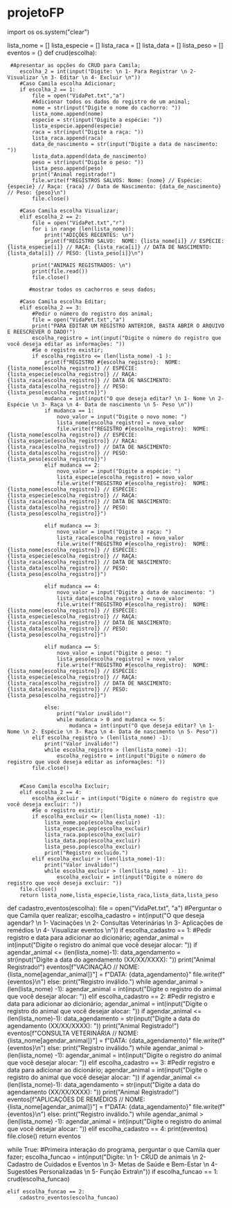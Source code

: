 # projetoFP
import os
os.system("clear")

lista_nome = []
lista_especie = []
lista_raca = []
lista_data = []
lista_peso = []
eventos = {}
def crud(escolha):
        
     #Apresentar as opções do CRUD para Camila;
        escolha_2 = int(input("Digite: \n 1- Para Registrar \n 2- Visualizar \n 3- Editar \n 4- Excluir \n"))
        #Caso Camila escolha Adicionar;
        if escolha_2 == 1:
            file = open("VidaPet.txt","a")
            #Adicionar todos os dados do registro de um animal;
            nome = str(input("Digite o nome do cachorro: "))
            lista_nome.append(nome)
            especie = str(input("Digite a espécie: "))
            lista_especie.append(especie)
            raca = str(input("Digite a raça: "))
            lista_raca.append(raca)
            data_de_nascimento = str(input("Digite a data de nascimento: "))
            lista_data.append(data_de_nascimento)
            peso = str(input("Digite o peso: "))
            lista_peso.append(peso)
            print("Animal registrado!")
            file.write(f"REGISTROS SALVOS: Nome: {nome} // Espécie: {especie} // Raça: {raca} // Data de Nascimento: {data_de_nascimento} // Peso: {peso}\n")
            file.close()

        #Caso Camila escolha Visualizar;
        elif escolha_2 == 2:
            file = open("VidaPet.txt","r")
            for i in range (len(lista_nome)):
                print("ADIÇÕES RECENTES: \n")
                print(f"REGISTRO SALVO:  NOME: {lista_nome[i]} // ESPÉCIE: {lista_especie[i]} // RAÇA: {lista_raca[i]} // DATA DE NASCIMENTO: {lista_data[i]} // PESO: {lista_peso[i]}\n")
            
            print("ANIMAIS REGISTRADOS: \n")
            print(file.read())
            file.close()
                
           #mostrar todos os cachorros e seus dados;
        
        #Caso Camila escolha Editar;
        elif escolha_2 == 3:
            #Pedir o número do registro dos animal;
            file = open("VidaPet.txt","a")
            print("PARA EDITAR UM REGISTRO ANTERIOR, BASTA ABRIR O ARQUIVO E REESCREVER O DADO!")
            escolha_registro = int(input("Digite o número do registro que você deseja editar as informações: "))
            #Se o registro existir;
            if escolha_registro <= (len(lista_nome) -1 ):
                print(f"REGISTRO #{escolha_registro}:  NOME: {lista_nome[escolha_registro]} // ESPÉCIE: {lista_especie[escolha_registro]} // RAÇA: {lista_raca[escolha_registro]} // DATA DE NASCIMENTO: {lista_data[escolha_registro]} // PESO: {lista_peso[escolha_registro]}")
                mudanca = int(input("O que deseja editar? \n 1- Nome \n 2- Espécie \n 3- Raça \n 4- Data de nascimento \n 5- Peso \n"))
                if mudanca == 1:
                    novo_valor = input("Digite o novo nome: ")
                    lista_nome[escolha_registro] = novo_valor
                    file.write(f"REGISTRO #{escolha_registro}:  NOME: {lista_nome[escolha_registro]} // ESPÉCIE: {lista_especie[escolha_registro]} // RAÇA: {lista_raca[escolha_registro]} // DATA DE NASCIMENTO: {lista_data[escolha_registro]} // PESO: {lista_peso[escolha_registro]}")
                elif mudanca == 2:
                    novo_valor = input("Digite a espécie: ")
                    lista_especie[escolha_registro] = novo_valor
                    file.write(f"REGISTRO #{escolha_registro}:  NOME: {lista_nome[escolha_registro]} // ESPÉCIE: {lista_especie[escolha_registro]} // RAÇA: {lista_raca[escolha_registro]} // DATA DE NASCIMENTO: {lista_data[escolha_registro]} // PESO: {lista_peso[escolha_registro]}")

                elif mudanca == 3:
                    novo_valor = input("Digite a raça: ")
                    lista_raca[escolha_registro] = novo_valor
                    file.write(f"REGISTRO #{escolha_registro}:  NOME: {lista_nome[escolha_registro]} // ESPÉCIE: {lista_especie[escolha_registro]} // RAÇA: {lista_raca[escolha_registro]} // DATA DE NASCIMENTO: {lista_data[escolha_registro]} // PESO: {lista_peso[escolha_registro]}")

                elif mudanca == 4:
                    novo_valor = input("Digite a data de nascimento: ")
                    lista_data[escolha_registro] = novo_valor
                    file.write(f"REGISTRO #{escolha_registro}:  NOME: {lista_nome[escolha_registro]} // ESPÉCIE: {lista_especie[escolha_registro]} // RAÇA: {lista_raca[escolha_registro]} // DATA DE NASCIMENTO: {lista_data[escolha_registro]} // PESO: {lista_peso[escolha_registro]}")

                elif mudanca == 5:
                    novo_valor = input("Digite o peso: ")
                    lista_peso[escolha_registro] = novo_valor
                    file.write(f"REGISTRO #{escolha_registro}:  NOME: {lista_nome[escolha_registro]} // ESPÉCIE: {lista_especie[escolha_registro]} // RAÇA: {lista_raca[escolha_registro]} // DATA DE NASCIMENTO: {lista_data[escolha_registro]} // PESO: {lista_peso[escolha_registro]}")

                else:
                    print("Valor inválido!")
                    while mudanca > 0 and mudanca <= 5:
                        mudanca = int(input("O que deseja editar? \n 1- Nome \n 2- Espécie \n 3- Raça \n 4- Data de nascimento \n 5- Peso"))
            elif escolha_registro > (len(lista_nome) -1):
                print("Valor inválido!")
                while escolha_registro > (len(lista_nome) -1):
                    escolha_registro = int(input("Digite o número do registro que você deseja editar as informações: "))
            file.close()
                
        
        #Caso Camila escolha Excluir;
        elif escolha_2 == 4:
            escolha_excluir = int(input("Digite o número do registro que você deseja excluir: "))
            #Se o registro existir;
            if escolha_excluir <= (len(lista_nome) -1):
                lista_nome.pop(escolha_excluir) 
                lista_especie.pop(escolha_excluir)
                lista_raca.pop(escolha_excluir)
                lista_data.pop(escolha_excluir)
                lista_peso.pop(escolha_excluir)
                print("Registro excluido.")
            elif escolha_excluir > (len(lista_nome)-1):
                print("Valor inválido!")
                while escolha_excluir > (len(lista_nome) - 1):
                    escolha_excluir = int(input("Digite o número do registro que você deseja excluir: "))
        file.close()
        return lista_nome,lista_especie,lista_raca,lista_data,lista_peso

def cadastro_eventos(escolha):
        file = open("VidaPet.txt", "a")
        #Perguntar o que Camila quer realizar;
        escolha_cadastro = int(input("O que deseja agendar? \n 1- Vacinações \n 2- Consultas Veterinárias \n 3- Aplicações de remédios \n 4- Visualizar eventos \n"))
        if escolha_cadastro == 1:
            #Pedir registro e data para adicionar ao dicionário;
            agendar_animal = int(input("Digite o registro do animal que você desejar alocar: "))
            if agendar_animal <= (len(lista_nome)-1):
                data_agendamento = str(input("Digite a data do agendamento (XX/XX/XXXX): "))
                print("Animal Registrado!")
                eventos[f"VACINAÇÃO // NOME: {lista_nome[agendar_animal]}"] = f"DATA: {data_agendamento}"
                file.write(f"{eventos}\n")
            else:
                print("Registro inválido.")
                while agendar_animal > (len(lista_nome) -1):
                    agendar_animal = int(input("Digite o registro do animal que você desejar alocar: "))
        elif escolha_cadastro == 2:
            #Pedir registro e data para adicionar ao dicionário;
            agendar_animal = int(input("Digite o registro do animal que você desejar alocar: "))
            if agendar_animal <= (len(lista_nome)-1):
                data_agendamento = str(input("Digite a data do agendamento (XX/XX/XXXX): "))
                print("Animal Registrado!")
                eventos[f"CONSULTA VETERINÁRIA // NOME: {lista_nome[agendar_animal]}"] = f"DATA: {data_agendamento}" 
                file.write(f"{eventos}\n") 
            else: 
                print("Registro inválido.")
                while agendar_animal > (len(lista_nome) -1):
                    agendar_animal = int(input("Digite o registro do animal que você desejar alocar: "))
        elif escolha_cadastro == 3:
            #Pedir registro e data para adicionar ao dicionário;
            agendar_animal = int(input("Digite o registro do animal que você desejar alocar: "))
            if agendar_animal <=(len(lista_nome)-1):
                data_agendamento = str(input("Digite a data do agendamento (XX/XX/XXXX): "))
                print("Animal Registrado!")
                eventos[f"APLICAÇÕES DE REMÉDIOS // NOME: {lista_nome[agendar_animal]}"] = f"DATA: {data_agendamento}" 
                file.write(f"{eventos}\n")
            else:
                print("Registro inválido.")
                while agendar_animal > (len(lista_nome) -1):
                    agendar_animal = int(input("Digite o registro do animal que você desejar alocar: "))
        elif escolha_cadastro == 4:
            print(eventos)
        file.close()
        return eventos


while True:
    #Primeira interação do programa, perguntar o que Camila quer fazer;
    escolha_funcao = int(input("Digite: \n 1- CRUD de animais \n 2- Cadastro de Cuidados e Eventos \n 3- Metas de Saúde e Bem-Estar \n 4- Sugestões Personalizadas \n 5- Função Extra\n"))
    if escolha_funcao == 1:
        crud(escolha_funcao)
    
    elif escolha_funcao == 2:
        cadastro_eventos(escolha_funcao)
